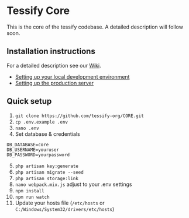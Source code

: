 # Tessify Core

This is the core of the tessify codebase. A detailed description will follow soon.

## Installation instructions

For a detailed description see our [Wiki](https://github.com/tessify-org/CORE/wiki).

- [Setting up your local development environment](https://github.com/tessify-org/CORE/wiki/Development-Setup)
- [Setting up the production server](https://github.com/tessify-org/CORE/wiki/Server-Setup)

## Quick setup

1. ```git clone https://github.com/tessify-org/CORE.git```
2. ```cp .env.example .env```
3. ```nano .env```
4. Set database & credentials
```
DB_DATABASE=core
DB_USERNAME=youruser
DB_PASSWORD=yourpassword
```
5. ```php artisan key:generate```
6. ```php artisan migrate --seed```
7. ```php artisan storage:link```
8. ```nano webpack.mix.js``` adjust to your .env settings
9. ```npm install```
10. ```npm run watch```
11. Update your hosts file (```/etc/hosts``` or ```C:/Windows/System32/drivers/etc/hosts```)